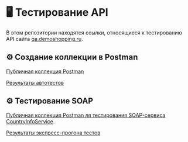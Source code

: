 # 🖥 Тестирование API

В этом репозитории находятся ссылки, относящиеся к тестированию API сайта [qa.demoshopping.ru](https://qa.demoshopping.ru/).

## ⚙️ Создание коллекции в Postman

 [Публичная коллекция Postman](https://www.postman.com/speeding-eclipse-130792/workspace/postman-2-0/collection/41481933-d556ff3d-63ef-4629-a3a9-040be8728bcb?action=share&creator=41481933&active-environment=41481933-8714cf10-26d6-4986-9f99-b91a4846cb43)

        
 [Результаты автотестов](https://github.com/emaltzev/api/blob/main/DemoShopping.postman_test_run.json)

 ## ⚙️ Тестирование SOAP

  [Публичная коллекция Postman ля тестирования SOAP-сервиса CountryInfoService](https://www.postman.com/speeding-eclipse-130792/workspace/postman-2-0/collection/41481933-d5206906-aadc-4eb3-bfc8-995963b6af0a?action=share&creator=41481933).
 
[Результаты экспресс-прогона тестов ](https://github.com/user-attachments/files/20646719/G10-Express%2Brun%2B2025_06_08.1._removed.pdf)
